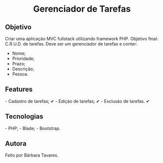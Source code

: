<h1 align="center"><a>Gerenciador de Tarefas</h1>

<h2>Objetivo</h2>

Criar uma aplicação MVC fullstack utilizando framework PHP. Objetivo final: C.R.U.D. de tarefas. Deve ser um gerenciador de tarefas e conter: 
- Nome;
- Prioridade;
- Prazo;
- Descrição;
- Pessoa.

<h2>Features</h2>
- Cadastro de tarefas; ✔
- Edição de tarefas; ✔
- Exclusão de tarefas. ✔

<h2>Tecnologias</h2>
- PHP;
- Blade;
- Bootstrap.

<h2>Autora</h2>
<p>Feito por <a ref="linkedin.com/in/barbara--tavares/">Bárbara Tavares.</a></p>
